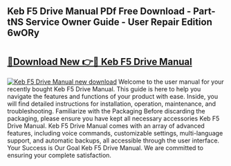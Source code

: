 ## Keb F5 Drive Manual PDf Free Download - Part-tNS Service Owner Guide - User Repair Edition 6wORy

# <h2><a href="http://bc32681.oget.top/?id=Keb+F5+Drive+Manual">🔗Download New 👉🔴 Keb F5 Drive Manual</a></h2>

[![Keb F5 Drive Manual new download](https://i.imgur.com/5g1atiW.png)](http://bc32681.oget.top/?id=Keb+F5+Drive+Manual)
Welcome to the user manual for your recently bought Keb F5 Drive Manual. This guide is here to help you navigate the features and functions of your product with ease. Inside, you will find detailed instructions for installation, operation, maintenance, and troubleshooting. Familiarize with the Packaging Before discarding the packaging, please ensure you have kept all necessary accessories Keb F5 Drive Manual. Keb F5 Drive Manual comes with an array of advanced features, including voice commands, customizable settings, multi-language support, and automatic backups, all accessible through the user interface. Your Success is Our Goal Keb F5 Drive Manual. We are committed to ensuring your complete satisfaction.
